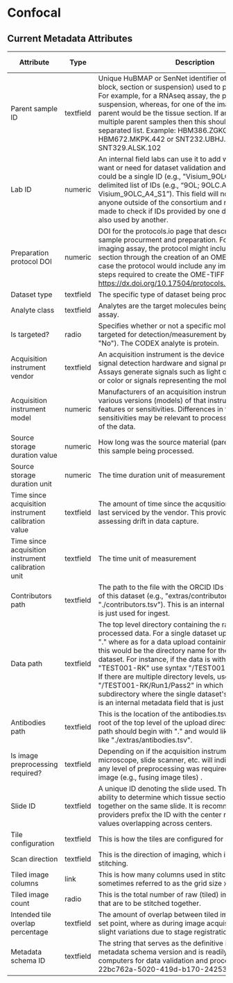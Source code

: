 # Confocal

## Current Metadata Attributes

| Attribute | Type      | Description              | Allowable Values |
| ----------- | ----------- | -------------------------- | ------------------ |
|Parent sample ID |textfield |Unique HuBMAP or SenNet identifier of the sample (i.e., block, section or suspension) used to perform this assay. For example, for a RNAseq assay, the parent would be the suspension, whereas, for one of the imaging assays, the parent would be the tissue section. If an assay comes from multiple parent samples then this should be a comma separated list. Example: HBM386.ZGKG.235, HBM672.MKPK.442 or SNT232.UBHJ.322, SNT329.ALSK.102 | value |
|Lab ID |numeric |An internal field labs can use it to add whatever ID(s) they want or need for dataset validation and tracking. This could be a single ID (e.g., "Visium_9OLC_A4_S1") or a delimited list of IDs (e.g., “9OL; 9OLC.A2; Visium_9OLC_A4_S1”). This field will not be accessible to anyone outside of the consortium and no effort will be made to check if IDs provided by one data provider are also used by another. | value |
|Preparation protocol DOI |numeric |DOI for the protocols.io page that describes the assay or sample procurment and preparation. For example for an imaging assay, the protocol might include staining of a section through the creation of an OME-TIFF file. In this case the protocol would include any image processing steps required to create the OME-TIFF file. Example: https://dx.doi.org/10.17504/protocols.io.eq2lyno9qvx9/v1 | value |
|Dataset type |textfield |The specific type of dataset being produced. | value |
|Analyte class |textfield |Analytes are the target molecules being measured with the assay. | value |
|Is targeted? |radio |Specifies whether or not a specific molecule(s) is/are targeted for detection/measurement by the assay ("Yes" or "No"). The CODEX analyte is protein. | value |
|Acquisition instrument vendor |textfield |An acquisition instrument is the device that contains the signal detection hardware and signal processing software. Assays generate signals such as light of various intensities or color or signals representing the molecular mass. | value |
|Acquisition instrument model |numeric |Manufacturers of an acquisition instrument may offer various versions (models) of that instrument with different features or sensitivities. Differences in features or sensitivities may be relevant to processing or interpretation of the data. | value |
|Source storage duration value |numeric |How long was the source material (parent) stored, prior to this sample being processed. | value |
|Source storage duration unit |numeric |The time duration unit of measurement | value |
|Time since acquisition instrument calibration value |textfield |The amount of time since the acqusition instrument was last serviced by the vendor. This provides a metric for assessing drift in data capture. | value |
|Time since acquisition instrument calibration unit |textfield |The time unit of measurement | value |
|Contributors path |textfield |The path to the file with the ORCID IDs for all contributors of this dataset (e.g., "extras/contributors.tsv" or "./contributors.tsv"). This is an internal metadata field that is just used for ingest. | value |
|Data path |textfield |The top level directory containing the raw and/or processed data. For a single dataset upload this might be "." where as for a data upload containing multiple datasets, this would be the directory name for the respective dataset. For instance, if the data is within a directory called "TEST001-RK" use syntax "/TEST001-RK/" for this field. If there are multiple directory levels, use the format "/TEST001-RK/Run1/Pass2" in which "Pass2" is the subdirectory where the single dataset's data is stored. This is an internal metadata field that is just used for ingest. | value |
|Antibodies path |textfield |This is the location of the antibodies.tsv file relative to the root of the top level of the upload directory structure. This path should begin with "." and would likely be something like "./extras/antibodies.tsv". | value |
|Is image preprocessing required? |textfield |Depending on if the acquisition instrument was a microscope, slide scanner, etc. will indicate whether or not any level of preprocessing was required to assemble the image (e.g., fusing image tiles) . | value |
|Slide ID |textfield |A unique ID denoting the slide used. This allows users the ability to determine which tissue sections were processed together on the same slide. It is recommended that data providers prefix the ID with the center name, to prevent values overlapping across centers. | value |
|Tile configuration |textfield |This is how the tiles are configured for stitching. | value |
|Scan direction |textfield |This is the direction of imaging, which is required for stitching. | value |
|Tiled image columns |link |This is how many columns used in stitching. This is sometimes referred to as the grid size x. | value |
|Tiled image count |radio |This is the total number of raw (tiled) images captured, that are to be stitched together. | value |
|Intended tile overlap percentage |textfield |The amount of overlap between tiled images. This is the set point, where as during image acquisition there will be slight variations due to stage registration. | value |
|Metadata schema ID |textfield |The string that serves as the definitive identifier for the metadata schema version and is readily interpretable by computers for data validation and processing. Example: 22bc762a-5020-419d-b170-24253ed9e8d9 | value | 
